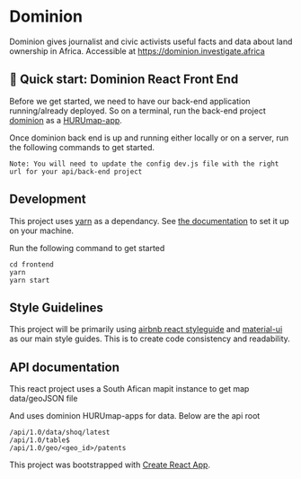 # Dominion

Dominion gives journalist and civic activists useful facts and data about land ownership in Africa. Accessible at https://dominion.investigate.africa

## 🚀 Quick start: Dominion React Front End

Before we get started, we need to have our back-end application running/already deployed. So on a terminal, run the back-end project [dominion](https://github.com/CodeForAfrica/HURUmap-apps/tree/feature/dominion-setup/dominion) as a [HURUmap-app](https://github.com/CodeForAfrica/HURUmap-apps/blob/master/README.md).

Once dominion back end is up and running either locally or on a server, run the following commands to get started.

`Note: You will need to update the config dev.js file with the right url for your api/back-end project`

## Development

This project uses [yarn](https://yarnpkg.com/lang/en/) as a dependancy. See [the documentation](https://yarnpkg.com/lang/en/) to set it up on your machine.

Run the following command to get started

```
cd frontend
yarn
yarn start
```

## Style Guidelines

This project will be primarily using [airbnb react styleguide](https://github.com/airbnb/javascript/tree/master/react) and [material-ui](https://material-ui.com/) as our main style guides. This is to create code consistency and readability.

## API documentation

This react project uses a South Afican mapit instance to get map data/geoJSON file

And uses dominion HURUmap-apps for data. Below are the api root

```
/api/1.0/data/shoq/latest
/api/1.0/table$
/api/1.0/geo/<geo_id>/patents
```

This project was bootstrapped with [Create React App](https://github.com/facebook/create-react-app).
